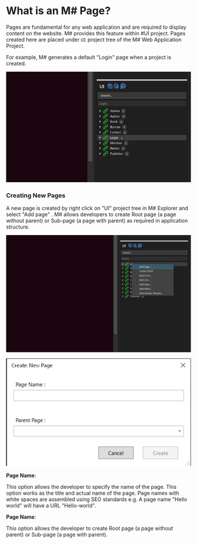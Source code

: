 # What is an M# Page?

Pages are fundamental for any web application and are required to display content on the website.
M# provides this feature within #UI project. Pages created here are placed under `UI` project tree of the M# Web Application Project.

For example, M# generates a default "Login" page when a project is created.

!["Pages"](ConceptsImages/Pages.PNG "Pages")

### Creating New Pages

A new page is created by right click on "UI" project tree in M# Explorer and select "Add page" . M# allows developers to create Root page (a page without parent) or Sub-page (a page with parent) as required in application structure.

!["Add Page"](ConceptsImages/AddPage.PNG "Add Page")

!["Add Page Form"](ConceptsImages/AddPageForm.PNG "Add Page Form")

**Page Name**:

This option allows the developer to specify the name of the page. This option works as the title and actual name of the page.
Page names with white spaces are assembled using SEO standards e.g. A page name "Hello world" will have a URL "Hello-world".

**Page Name**:

This option allows the developer to create Root page (a page without parent) or Sub-page (a page with parent).
